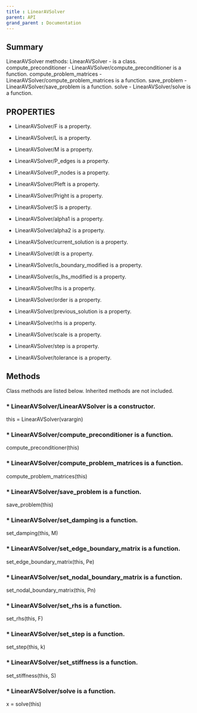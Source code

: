 ```yaml
---
title : LinearAVSolver
parent: API
grand_parent : Documentation
---
```

## Summary
LinearAVSolver methods:
LinearAVSolver - is a class.
compute_preconditioner - LinearAVSolver/compute_preconditioner is a function.
compute_problem_matrices - LinearAVSolver/compute_problem_matrices is a function.
save_problem - LinearAVSolver/save_problem is a function.
solve - LinearAVSolver/solve is a function.
## PROPERTIES
* LinearAVSolver/F is a property.

* LinearAVSolver/L is a property.

* LinearAVSolver/M is a property.

* LinearAVSolver/P_edges is a property.

* LinearAVSolver/P_nodes is a property.

* LinearAVSolver/Pleft is a property.

* LinearAVSolver/Pright is a property.

* LinearAVSolver/S is a property.

* LinearAVSolver/alpha1 is a property.

* LinearAVSolver/alpha2 is a property.

* LinearAVSolver/current_solution is a property.

* LinearAVSolver/dt is a property.

* LinearAVSolver/is_boundary_modified is a property.

* LinearAVSolver/is_lhs_modified is a property.

* LinearAVSolver/lhs is a property.

* LinearAVSolver/order is a property.

* LinearAVSolver/previous_solution is a property.

* LinearAVSolver/rhs is a property.

* LinearAVSolver/scale is a property.

* LinearAVSolver/step is a property.

* LinearAVSolver/tolerance is a property.

## Methods
Class methods are listed below. Inherited methods are not included.
### * LinearAVSolver/LinearAVSolver is a constructor.
this = LinearAVSolver(varargin)

### * LinearAVSolver/compute_preconditioner is a function.
compute_preconditioner(this)

### * LinearAVSolver/compute_problem_matrices is a function.
compute_problem_matrices(this)

### * LinearAVSolver/save_problem is a function.
save_problem(this)

### * LinearAVSolver/set_damping is a function.
set_damping(this, M)

### * LinearAVSolver/set_edge_boundary_matrix is a function.
set_edge_boundary_matrix(this, Pe)

### * LinearAVSolver/set_nodal_boundary_matrix is a function.
set_nodal_boundary_matrix(this, Pn)

### * LinearAVSolver/set_rhs is a function.
set_rhs(this, F)

### * LinearAVSolver/set_step is a function.
set_step(this, k)

### * LinearAVSolver/set_stiffness is a function.
set_stiffness(this, S)

### * LinearAVSolver/solve is a function.
x = solve(this)

